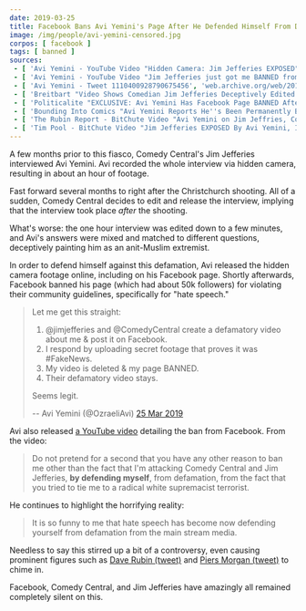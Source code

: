 ```yaml
---
date: 2019-03-25
title: Facebook Bans Avi Yemini's Page After He Defended Himself From Defamation
image: /img/people/avi-yemini-censored.jpg
corpos: [ facebook ]
tags: [ banned ]
sources:
 - [ 'Avi Yemini - YouTube Video "Hidden Camera: Jim Jefferies EXPOSED"', 'www.youtube.com/watch?v=odCQhAezB_Q' ]
 - [ 'Avi Yemini - YouTube Video "Jim Jefferies just got me BANNED from Facebook"', 'www.youtube.com/watch?v=0XJS43hB3gs' ]
 - [ 'Avi Yemini - Tweet 1110400928790675456', 'web.archive.org/web/20190326171612/https:/twitter.com/OzraeliAvi/status/1110400928790675456' ]
 - [ 'Breitbart "Video Shows Comedian Jim Jefferies Deceptively Edited Interview to Slander Jewish Guest" by Lucas Nolan', 'www.breitbart.com/tech/2019/03/22/video-shows-comedian-jim-jeffries-deceptively-edited-interview-to-slander-jewish-guest/' ]
 - [ 'Politicalite "EXCLUSIVE: Avi Yemini Has Facebook Page BANNED After Exposing Jim Jefferies" by Jordan James', 'www.politicalite.com/latest/updated-exclusive-avi-yemini-has-facebook-page-banned-after-exposing-jim-jefferies/' ]
 - [ 'Bounding Into Comics "Avi Yemini Reports He''s Been Permanently Banned from Facebook for "Hate Speech" After Exposing Comedy Central''s Jim Jefferies" by John F. Trent', 'boundingintocomics.com/2019/03/26/avi-yemini-reports-hes-been-permanently-banned-from-facebook-for-hate-speech-after-exposing-comedy-centrals-jim-jefferies/' ]
 - [ 'The Rubin Report - BitChute Video "Avi Yemini on Jim Jeffries, Comedy Central, and Being Deported (LIVE)"', 'www.bitchute.com/video/WFXlxyjGkB8/' ]
 - [ 'Tim Pool - BitChute Video "Jim Jefferies EXPOSED By Avi Yemini, I emailed Comedy Central For Comment"', 'www.bitchute.com/video/7rTdEx4FAaA/' ]
---
```


A few months prior to this fiasco, Comedy Central's Jim Jefferies interviewed Avi Yemini.
Avi recorded the whole interview via hidden camera, resulting in about an hour of footage.

Fast forward several months to right after the Christchurch shooting.
All of a sudden, Comedy Central decides to edit and release the interview, implying that the interview took place _after_ the shooting.

What's worse: the one hour interview was edited down to a few minutes, and Avi's answers were mixed and matched to different questions, deceptively painting him as an anit-Muslim extremist.

In order to defend himself against this defamation, Avi released the hidden camera footage online, including on his Facebook page.
Shortly afterwards, Facebook banned his page (which had about 50k followers) for violating their community guidelines, specifically for "hate speech."

> Let me get this straight:
>
> 1. @jimjefferies and @ComedyCentral create a defamatory video about me & post it on Facebook.
> 2. I respond by uploading secret footage that proves it was #FakeNews.
> 3. My video is deleted & my page BANNED.
> 4. Their defamatory video stays.
>
> Seems legit.
>
> -- Avi Yemini (@OzraeliAvi) [25 Mar 2019](https://web.archive.org/web/20190326171612/https:/twitter.com/OzraeliAvi/status/1110400928790675456)

Avi also released [a YouTube video](https://www.youtube.com/watch?v=0XJS43hB3gs) detailing the ban from Facebook.
From the video:
> Do not pretend for a second that you have any other reason to ban me other than the fact that I'm attacking Comedy Central and Jim Jefferies, **by defending myself**, from defamation, from the fact that you tried to tie me to a radical white supremacist terrorist.

He continues to highlight the horrifying reality:
> It is so funny to me that hate speech has become now defending yourself from defamation from the main stream media.

Needless to say this stirred up a bit of a controversy, even causing prominent figures such as [Dave Rubin (tweet)](https://twitter.com/RubinReport/status/1110402556751048704) and [Piers Morgan (tweet)](https://twitter.com/piersmorgan/status/1110218497819361280) to chime in.

Facebook, Comedy Central, and Jim Jefferies have amazingly all remained completely silent on this.
